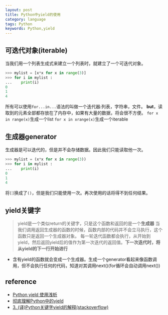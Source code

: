 ```yaml
---
layout: post
title: Python中yield的使用 
category: language 
tags: Python 
keywords: Python,yield
---
```

## 可迭代对象(iterable)
当我们用一个列表生成式来建立一个列表时，就建立了一个可迭代对象。
```python
>>> mylist = [x*x for x in range(3)]
>>> for i in mylist :
...    print(i)
0
1
4
```
所有可以使用`for...in...`语法的叫做一个迭代器:列表，字符串，文件。
**but**，读取到的元素全部都存放在了内存中，如果有大量的数据，将会很不方便。
`for x in range(x)`生成一个list
`for x in xrange(x)`生成一个iterable

## 生成器generator
生成器是可以迭代的，但是并不会存储数据。因此我们只能读取他一次。
```python
>>> mylist = (x*x for x in range(3))
>>> for i in mylist :
...    print(i)
0
1
4
```
将`[]`换成了`()`，但是我们只能使用一次。再次使用的话将得不到任何结果。

## yield关键字
> yield是一个类似return的关键字，只是这个函数和返回的是一个**生成器**
当我们调用返回生成器的函数的时候，函数内部的代码并不会立马执行，这个函数只是返回一个生成器对象。
每一轮迭代函数都会执行，从开始到yield，然后返回yield后的值作为第一次迭代的返回值。**下一次迭代时，将从yield的下一行开始进行**

- 含有yield的函数就会变成一个生成器。生成一个generator看起来像函数调用，但不会执行任何的代码，知道对其调用next()(for循环会自动调用next())

## reference
- [Python yield 使用浅析](https://www.ibm.com/developerworks/cn/opensource/os-cn-python-yield/index.html)
- [彻底理解Python中的yield](https://www.jianshu.com/p/d09778f4e055)
- [3. (译)Python关键字yield的解释(stackoverflow)](https://pyzh.readthedocs.io/en/latest/the-python-yield-keyword-explained.html)
